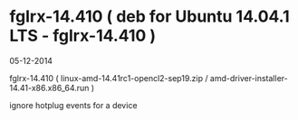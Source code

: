 fglrx-14.410 ( deb for Ubuntu 14.04.1 LTS - fglrx-14.410 )
=================

05-12-2014

fglrx-14.410 ( linux-amd-14.41rc1-opencl2-sep19.zip / amd-driver-installer-14.41-x86.x86_64.run )

ignore hotplug events for a device
